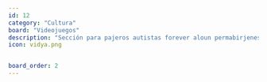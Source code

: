 ```yaml
---
id: 12
category: "Cultura"
board: "Videojuegos"
description: "Sección para pajeros autistas forever aloun permabirjenes que disfrutan de desperdiciar sus vidas frente a un TV y con un mando entre las manos."
icon: vidya.png


board_order: 2
---
```

